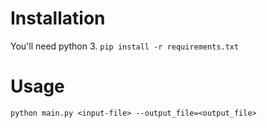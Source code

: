 # Installation
You'll need python 3.
`pip install -r requirements.txt`

# Usage 

```
python main.py <input-file> --output_file=<output_file>
```


